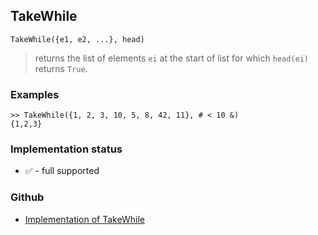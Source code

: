 ## TakeWhile

```
TakeWhile({e1, e2, ...}, head)
```

> returns the list of elements `ei` at the start of list for which `head(ei)` returns `True`.

### Examples


```
>> TakeWhile({1, 2, 3, 10, 5, 8, 42, 11}, # < 10 &)
{1,2,3}
```

### Implementation status

* &#x2705; - full supported

### Github

* [Implementation of TakeWhile](https://github.com/axkr/symja_android_library/blob/master/symja_android_library/matheclipse-core/src/main/java/org/matheclipse/core/builtin/ListFunctions.java#L7744) 
